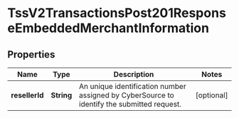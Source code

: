 
# TssV2TransactionsPost201ResponseEmbeddedMerchantInformation

## Properties
Name | Type | Description | Notes
------------ | ------------- | ------------- | -------------
**resellerId** | **String** | An unique identification number assigned by CyberSource to identify the submitted request. |  [optional]




